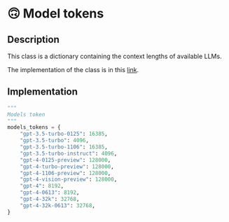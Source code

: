 # 🙃 Model tokens

## Description
This class is a dictionary containing the context lengths of available LLMs.

The implementation of the class is in this [link](https://github.com/VinciGit00/Scrapegraph-ai/blob/main/scrapegraphai/helpers/models_tokens.py).

## Implementation
```python
"""
Models token 
"""
models_tokens = {
    "gpt-3.5-turbo-0125": 16385,
    "gpt-3.5-turbo": 4096,
    "gpt-3.5-turbo-1106": 16385,
    "gpt-3.5-turbo-instruct": 4096,
    "gpt-4-0125-preview": 128000,
    "gpt-4-turbo-preview": 128000,
    "gpt-4-1106-preview": 128000,
    "gpt-4-vision-preview": 128000,
    "gpt-4": 8192,
    "gpt-4-0613": 8192,
    "gpt-4-32k": 32768,
    "gpt-4-32k-0613": 32768,
}
```